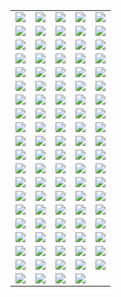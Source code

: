 ||||||
|---|---|---|---|---|
|[![](https://img.shields.io/badge/style-v1.1.1-blue.svg?style=for-the-badge&label=acme)](https://github.com/terraform-providers/terraform-provider-acme/blob/master/CHANGELOG.md)|[![](https://img.shields.io/badge/style-v1.40.0-blue.svg?style=for-the-badge&label=alicloud)](https://github.com/terraform-providers/terraform-provider-alicloud/blob/master/CHANGELOG.md)|[![](https://img.shields.io/badge/style-v1.2.1-blue.svg?style=for-the-badge&label=archive)](https://github.com/terraform-providers/terraform-provider-archive/blob/master/CHANGELOG.md)|[![](https://img.shields.io/badge/style-v1.1.0-blue.svg?style=for-the-badge&label=arukas)](https://github.com/terraform-providers/terraform-provider-arukas/blob/master/CHANGELOG.md)|[![](https://img.shields.io/badge/style-v0.1.1-blue.svg?style=for-the-badge&label=atlas)](https://github.com/terraform-providers/terraform-provider-atlas/blob/master/CHANGELOG.md)|
|[![](https://img.shields.io/badge/style-v2.7.0-blue.svg?style=for-the-badge&label=aws)](https://github.com/terraform-providers/terraform-provider-aws/blob/master/CHANGELOG.md)|[![](https://img.shields.io/badge/style-v0.3.1-blue.svg?style=for-the-badge&label=azuread)](https://github.com/terraform-providers/terraform-provider-azuread/blob/master/CHANGELOG.md)|[![](https://img.shields.io/badge/style-v0.1.1-blue.svg?style=for-the-badge&label=azure-classic)](https://github.com/terraform-providers/terraform-provider-azure-classic/blob/master/CHANGELOG.md)|[![](https://img.shields.io/badge/style-v1.25.0-blue.svg?style=for-the-badge&label=azurerm)](https://github.com/terraform-providers/terraform-provider-azurerm/blob/master/CHANGELOG.md)|[![](https://img.shields.io/badge/style-v0.6.0-blue.svg?style=for-the-badge&label=azurestack)](https://github.com/terraform-providers/terraform-provider-azurestack/blob/master/CHANGELOG.md)|
|[![](https://img.shields.io/badge/style-v0.12.0-blue.svg?style=for-the-badge&label=bigip)](https://github.com/terraform-providers/terraform-provider-bigip/blob/master/CHANGELOG.md)|[![](https://img.shields.io/badge/style-v1.0.0-blue.svg?style=for-the-badge&label=bitbucket)](https://github.com/terraform-providers/terraform-provider-bitbucket/blob/master/CHANGELOG.md)|[![](https://img.shields.io/badge/style-v1.1.2-blue.svg?style=for-the-badge&label=brightbox)](https://github.com/terraform-providers/terraform-provider-brightbox/blob/master/CHANGELOG.md)|[![](https://img.shields.io/badge/style-v0.1.0-blue.svg?style=for-the-badge&label=chef)](https://github.com/terraform-providers/terraform-provider-chef/blob/master/CHANGELOG.md)|[![](https://img.shields.io/badge/style-v0.2.0-blue.svg?style=for-the-badge&label=circonus)](https://github.com/terraform-providers/terraform-provider-circonus/blob/master/CHANGELOG.md)|
|[![](https://img.shields.io/badge/style-v0.1.0-blue.svg?style=for-the-badge&label=clc)](https://github.com/terraform-providers/terraform-provider-clc/blob/master/CHANGELOG.md)|[![](https://img.shields.io/badge/style-v1.13.0-blue.svg?style=for-the-badge&label=cloudflare)](https://github.com/terraform-providers/terraform-provider-cloudflare/blob/master/CHANGELOG.md)|[![](https://img.shields.io/badge/style-v1.1.0-blue.svg?style=for-the-badge&label=cloudscale)](https://github.com/terraform-providers/terraform-provider-cloudscale/blob/master/CHANGELOG.md)|[![](https://img.shields.io/badge/style-v0.2.0-blue.svg?style=for-the-badge&label=cloudstack)](https://github.com/terraform-providers/terraform-provider-cloudstack/blob/master/CHANGELOG.md)|[![](https://img.shields.io/badge/style-v1.0.1-blue.svg?style=for-the-badge&label=cobbler)](https://github.com/terraform-providers/terraform-provider-cobbler/blob/master/CHANGELOG.md)|
|[![](https://img.shields.io/badge/style-v2.3.0-blue.svg?style=for-the-badge&label=consul)](https://github.com/terraform-providers/terraform-provider-consul/blob/master/CHANGELOG.md)|[![](https://img.shields.io/badge/style-v1.8.0-blue.svg?style=for-the-badge&label=datadog)](https://github.com/terraform-providers/terraform-provider-datadog/blob/master/CHANGELOG.md)|[![](https://img.shields.io/badge/style-v1.1.0-blue.svg?style=for-the-badge&label=digitalocean)](https://github.com/terraform-providers/terraform-provider-digitalocean/blob/master/CHANGELOG.md)|[![](https://img.shields.io/badge/style-v0.1.0-blue.svg?style=for-the-badge&label=dme)](https://github.com/terraform-providers/terraform-provider-dme/blob/master/CHANGELOG.md)|[![](https://img.shields.io/badge/style-v2.1.0-blue.svg?style=for-the-badge&label=dns)](https://github.com/terraform-providers/terraform-provider-dns/blob/master/CHANGELOG.md)|
|[![](https://img.shields.io/badge/style-v0.1.0-blue.svg?style=for-the-badge&label=dnsimple)](https://github.com/terraform-providers/terraform-provider-dnsimple/blob/master/CHANGELOG.md)|[![](https://img.shields.io/badge/style-v1.1.1-blue.svg?style=for-the-badge&label=docker)](https://github.com/terraform-providers/terraform-provider-docker/blob/master/CHANGELOG.md)|[![](https://img.shields.io/badge/style-v1.1.0-blue.svg?style=for-the-badge&label=dyn)](https://github.com/terraform-providers/terraform-provider-dyn/blob/master/CHANGELOG.md)|[![](https://img.shields.io/badge/style-v1.1.1-blue.svg?style=for-the-badge&label=external)](https://github.com/terraform-providers/terraform-provider-external/blob/master/CHANGELOG.md)|[![](https://img.shields.io/badge/style-v0.6.0-blue.svg?style=for-the-badge&label=fastly)](https://github.com/terraform-providers/terraform-provider-fastly/blob/master/CHANGELOG.md)|
|[![](https://img.shields.io/badge/style-v1.4.0-blue.svg?style=for-the-badge&label=flexibleengine)](https://github.com/terraform-providers/terraform-provider-flexibleengine/blob/master/CHANGELOG.md)|[![](https://img.shields.io/badge/style-v1.3.0-blue.svg?style=for-the-badge&label=github)](https://github.com/terraform-providers/terraform-provider-github/blob/master/CHANGELOG.md)|[![](https://img.shields.io/badge/style-v1.2.0-blue.svg?style=for-the-badge&label=gitlab)](https://github.com/terraform-providers/terraform-provider-gitlab/blob/master/CHANGELOG.md)|[![](https://img.shields.io/badge/style-v2.5.0-blue.svg?style=for-the-badge&label=google)](https://github.com/terraform-providers/terraform-provider-google/blob/master/CHANGELOG.md)|[![](https://img.shields.io/badge/style-v2.5.0-blue.svg?style=for-the-badge&label=google-beta)](https://github.com/terraform-providers/terraform-provider-google-beta/blob/master/CHANGELOG.md)|
|[![](https://img.shields.io/badge/style-v1.3.0-blue.svg?style=for-the-badge&label=grafana)](https://github.com/terraform-providers/terraform-provider-grafana/blob/master/CHANGELOG.md)|[![](https://img.shields.io/badge/style-v1.9.0-blue.svg?style=for-the-badge&label=hcloud)](https://github.com/terraform-providers/terraform-provider-hcloud/blob/master/CHANGELOG.md)|[![](https://img.shields.io/badge/style-v1.0.3-blue.svg?style=for-the-badge&label=hedvig)](https://github.com/terraform-providers/terraform-provider-hedvig/blob/master/CHANGELOG.md)|[![](https://img.shields.io/badge/style-v0.9.0-blue.svg?style=for-the-badge&label=helm)](https://github.com/terraform-providers/terraform-provider-helm/blob/master/CHANGELOG.md)|[![](https://img.shields.io/badge/style-v1.9.0-blue.svg?style=for-the-badge&label=heroku)](https://github.com/terraform-providers/terraform-provider-heroku/blob/master/CHANGELOG.md)|
|[![](https://img.shields.io/badge/style-v1.1.0-blue.svg?style=for-the-badge&label=http)](https://github.com/terraform-providers/terraform-provider-http/blob/master/CHANGELOG.md)|[![](https://img.shields.io/badge/style-v1.4.0-blue.svg?style=for-the-badge&label=huaweicloud)](https://github.com/terraform-providers/terraform-provider-huaweicloud/blob/master/CHANGELOG.md)|[![](https://img.shields.io/badge/style-v0.2.0-blue.svg?style=for-the-badge&label=icinga2)](https://github.com/terraform-providers/terraform-provider-icinga2/blob/master/CHANGELOG.md)|[![](https://img.shields.io/badge/style-v1.0.1-blue.svg?style=for-the-badge&label=ignition)](https://github.com/terraform-providers/terraform-provider-ignition/blob/master/CHANGELOG.md)|[![](https://img.shields.io/badge/style-v1.1.0-blue.svg?style=for-the-badge&label=influxdb)](https://github.com/terraform-providers/terraform-provider-influxdb/blob/master/CHANGELOG.md)|
|[![](https://img.shields.io/badge/style-v1.6.2-blue.svg?style=for-the-badge&label=kubernetes)](https://github.com/terraform-providers/terraform-provider-kubernetes/blob/master/CHANGELOG.md)|[![](https://img.shields.io/badge/style-v0.1.0-blue.svg?style=for-the-badge&label=librato)](https://github.com/terraform-providers/terraform-provider-librato/blob/master/CHANGELOG.md)|[![](https://img.shields.io/badge/style-v1.6.0-blue.svg?style=for-the-badge&label=linode)](https://github.com/terraform-providers/terraform-provider-linode/blob/master/CHANGELOG.md)|[![](https://img.shields.io/badge/style-v1.2.1-blue.svg?style=for-the-badge&label=local)](https://github.com/terraform-providers/terraform-provider-local/blob/master/CHANGELOG.md)|[![](https://img.shields.io/badge/style-v1.0.0-blue.svg?style=for-the-badge&label=logentries)](https://github.com/terraform-providers/terraform-provider-logentries/blob/master/CHANGELOG.md)|
|[![](https://img.shields.io/badge/style-v1.2.0-blue.svg?style=for-the-badge&label=logicmonitor)](https://github.com/terraform-providers/terraform-provider-logicmonitor/blob/master/CHANGELOG.md)|[![](https://img.shields.io/badge/style-v0.1.0-blue.svg?style=for-the-badge&label=mailgun)](https://github.com/terraform-providers/terraform-provider-mailgun/blob/master/CHANGELOG.md)|[![](https://img.shields.io/badge/style-v1.5.1-blue.svg?style=for-the-badge&label=mysql)](https://github.com/terraform-providers/terraform-provider-mysql/blob/master/CHANGELOG.md)|[![](https://img.shields.io/badge/style-v0.1.0-blue.svg?style=for-the-badge&label=netlify)](https://github.com/terraform-providers/terraform-provider-netlify/blob/master/CHANGELOG.md)|[![](https://img.shields.io/badge/style-v1.5.0-blue.svg?style=for-the-badge&label=newrelic)](https://github.com/terraform-providers/terraform-provider-newrelic/blob/master/CHANGELOG.md)|
|[![](https://img.shields.io/badge/style-v1.3.0-blue.svg?style=for-the-badge&label=nomad)](https://github.com/terraform-providers/terraform-provider-nomad/blob/master/CHANGELOG.md)|[![](https://img.shields.io/badge/style-v1.3.0-blue.svg?style=for-the-badge&label=ns1)](https://github.com/terraform-providers/terraform-provider-ns1/blob/master/CHANGELOG.md)|[![](https://img.shields.io/badge/style-v1.1.0-blue.svg?style=for-the-badge&label=nsxt)](https://github.com/terraform-providers/terraform-provider-nsxt/blob/master/CHANGELOG.md)|[![](https://img.shields.io/badge/style-v2.1.1-blue.svg?style=for-the-badge&label=null)](https://github.com/terraform-providers/terraform-provider-null/blob/master/CHANGELOG.md)|[![](https://img.shields.io/badge/style-v1.0.0-blue.svg?style=for-the-badge&label=nutanix)](https://github.com/terraform-providers/terraform-provider-nutanix/blob/master/CHANGELOG.md)|
|[![](https://img.shields.io/badge/style-v3.23.0-blue.svg?style=for-the-badge&label=oci)](https://github.com/terraform-providers/terraform-provider-oci/blob/master/CHANGELOG.md)|[![](https://img.shields.io/badge/style-v1.3.0-blue.svg?style=for-the-badge&label=oneandone)](https://github.com/terraform-providers/terraform-provider-oneandone/blob/master/CHANGELOG.md)|[![](https://img.shields.io/badge/style-v1.3.3-blue.svg?style=for-the-badge&label=opc)](https://github.com/terraform-providers/terraform-provider-opc/blob/master/CHANGELOG.md)|[![](https://img.shields.io/badge/style-v1.17.0-blue.svg?style=for-the-badge&label=openstack)](https://github.com/terraform-providers/terraform-provider-openstack/blob/master/CHANGELOG.md)|[![](https://img.shields.io/badge/style-v1.7.0-blue.svg?style=for-the-badge&label=opentelekomcloud)](https://github.com/terraform-providers/terraform-provider-opentelekomcloud/blob/master/CHANGELOG.md)|
|[![](https://img.shields.io/badge/style-v0.1.0-blue.svg?style=for-the-badge&label=opsgenie)](https://github.com/terraform-providers/terraform-provider-opsgenie/blob/master/CHANGELOG.md)|[![](https://img.shields.io/badge/style-v1.5.1-blue.svg?style=for-the-badge&label=oraclepaas)](https://github.com/terraform-providers/terraform-provider-oraclepaas/blob/master/CHANGELOG.md)|[![](https://img.shields.io/badge/style-v0.3.0-blue.svg?style=for-the-badge&label=ovh)](https://github.com/terraform-providers/terraform-provider-ovh/blob/master/CHANGELOG.md)|[![](https://img.shields.io/badge/style-v1.7.2-blue.svg?style=for-the-badge&label=packet)](https://github.com/terraform-providers/terraform-provider-packet/blob/master/CHANGELOG.md)|[![](https://img.shields.io/badge/style-v1.2.1-blue.svg?style=for-the-badge&label=pagerduty)](https://github.com/terraform-providers/terraform-provider-pagerduty/blob/master/CHANGELOG.md)|
|[![](https://img.shields.io/badge/style-v1.5.1-blue.svg?style=for-the-badge&label=panos)](https://github.com/terraform-providers/terraform-provider-panos/blob/master/CHANGELOG.md)|[![](https://img.shields.io/badge/style-v0.3.0-blue.svg?style=for-the-badge&label=postgresql)](https://github.com/terraform-providers/terraform-provider-postgresql/blob/master/CHANGELOG.md)|[![](https://img.shields.io/badge/style-v0.1.0-blue.svg?style=for-the-badge&label=powerdns)](https://github.com/terraform-providers/terraform-provider-powerdns/blob/master/CHANGELOG.md)|[![](https://img.shields.io/badge/style-v1.4.4-blue.svg?style=for-the-badge&label=profitbricks)](https://github.com/terraform-providers/terraform-provider-profitbricks/blob/master/CHANGELOG.md)|[![](https://img.shields.io/badge/style-v1.0.0-blue.svg?style=for-the-badge&label=rabbitmq)](https://github.com/terraform-providers/terraform-provider-rabbitmq/blob/master/CHANGELOG.md)|
|[![](https://img.shields.io/badge/style-v1.2.1-blue.svg?style=for-the-badge&label=rancher)](https://github.com/terraform-providers/terraform-provider-rancher/blob/master/CHANGELOG.md)|[![](https://img.shields.io/badge/style-v2.1.1-blue.svg?style=for-the-badge&label=random)](https://github.com/terraform-providers/terraform-provider-random/blob/master/CHANGELOG.md)|[![](https://img.shields.io/badge/style-v1.3.0-blue.svg?style=for-the-badge&label=rightscale)](https://github.com/terraform-providers/terraform-provider-rightscale/blob/master/CHANGELOG.md)|[![](https://img.shields.io/badge/style-v0.1.0-blue.svg?style=for-the-badge&label=rundeck)](https://github.com/terraform-providers/terraform-provider-rundeck/blob/master/CHANGELOG.md)|[![](https://img.shields.io/badge/style-v0.5.0-blue.svg?style=for-the-badge&label=runscope)](https://github.com/terraform-providers/terraform-provider-runscope/blob/master/CHANGELOG.md)|
|[![](https://img.shields.io/badge/style-v1.9.2-blue.svg?style=for-the-badge&label=scaleway)](https://github.com/terraform-providers/terraform-provider-scaleway/blob/master/CHANGELOG.md)|[![](https://img.shields.io/badge/style-v2.1.0-blue.svg?style=for-the-badge&label=selectel)](https://github.com/terraform-providers/terraform-provider-selectel/blob/master/CHANGELOG.md)|[![](https://img.shields.io/badge/style-v0.9.0-blue.svg?style=for-the-badge&label=skytap)](https://github.com/terraform-providers/terraform-provider-skytap/blob/master/CHANGELOG.md)|[![](https://img.shields.io/badge/style-v0.0.1-blue.svg?style=for-the-badge&label=softlayer)](https://github.com/terraform-providers/terraform-provider-softlayer/blob/master/CHANGELOG.md)|[![](https://img.shields.io/badge/style-v1.11.0-blue.svg?style=for-the-badge&label=spotinst)](https://github.com/terraform-providers/terraform-provider-spotinst/blob/master/CHANGELOG.md)|
|[![](https://img.shields.io/badge/style-v0.2.0-blue.svg?style=for-the-badge&label=statuscake)](https://github.com/terraform-providers/terraform-provider-statuscake/blob/master/CHANGELOG.md)|[![](https://img.shields.io/badge/style-v1.0.0-blue.svg?style=for-the-badge&label=telefonicaopencloud)](https://github.com/terraform-providers/terraform-provider-telefonicaopencloud/blob/master/CHANGELOG.md)|[![](https://img.shields.io/badge/style-v2.1.1-blue.svg?style=for-the-badge&label=template)](https://github.com/terraform-providers/terraform-provider-template/blob/master/CHANGELOG.md)|[![](https://img.shields.io/badge/style-v1.4.0-blue.svg?style=for-the-badge&label=tencentcloud)](https://github.com/terraform-providers/terraform-provider-tencentcloud/blob/master/CHANGELOG.md)|[![](https://img.shields.io/badge/style-v1.0.2-blue.svg?style=for-the-badge&label=terraform)](https://github.com/terraform-providers/terraform-provider-terraform/blob/master/CHANGELOG.md)|
|[![](https://img.shields.io/badge/style-v0.8.2-blue.svg?style=for-the-badge&label=tfe)](https://github.com/terraform-providers/terraform-provider-tfe/blob/master/CHANGELOG.md)|[![](https://img.shields.io/badge/style-v2.0.0-blue.svg?style=for-the-badge&label=tls)](https://github.com/terraform-providers/terraform-provider-tls/blob/master/CHANGELOG.md)|[![](https://img.shields.io/badge/style-v0.5.1-blue.svg?style=for-the-badge&label=triton)](https://github.com/terraform-providers/terraform-provider-triton/blob/master/CHANGELOG.md)|[![](https://img.shields.io/badge/style-v1.6.0-blue.svg?style=for-the-badge&label=ucloud)](https://github.com/terraform-providers/terraform-provider-ucloud/blob/master/CHANGELOG.md)|[![](https://img.shields.io/badge/style-v0.1.0-blue.svg?style=for-the-badge&label=ultradns)](https://github.com/terraform-providers/terraform-provider-ultradns/blob/master/CHANGELOG.md)|
|[![](https://img.shields.io/badge/style-v1.7.0-blue.svg?style=for-the-badge&label=vault)](https://github.com/terraform-providers/terraform-provider-vault/blob/master/CHANGELOG.md)|[![](https://img.shields.io/badge/style-v2.1.0-blue.svg?style=for-the-badge&label=vcd)](https://github.com/terraform-providers/terraform-provider-vcd/blob/master/CHANGELOG.md)|[![](https://img.shields.io/badge/style-v1.10.0-blue.svg?style=for-the-badge&label=vsphere)](https://github.com/terraform-providers/terraform-provider-vsphere/blob/master/CHANGELOG.md)|[![](https://img.shields.io/badge/style-v0.5.1-blue.svg?style=for-the-badge&label=yandex)](https://github.com/terraform-providers/terraform-provider-yandex/blob/master/CHANGELOG.md)|
